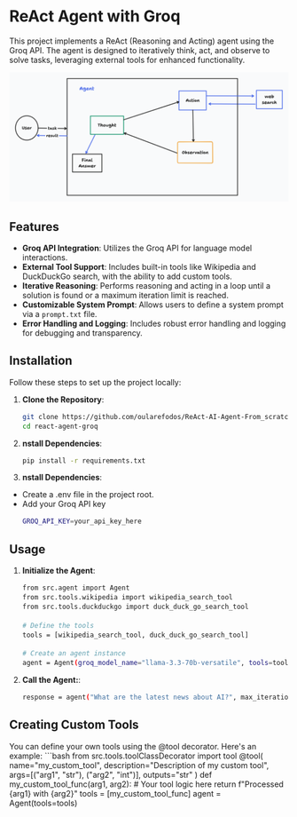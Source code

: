 # ReAct Agent with Groq

This project implements a ReAct (Reasoning and Acting) agent using the Groq API. The agent is designed to iteratively think, act, and observe to solve tasks, leveraging external tools for enhanced functionality.

![Alt Text](./images/workflow.png)

## Features

- **Groq API Integration**: Utilizes the Groq API for language model interactions.
- **External Tool Support**: Includes built-in tools like Wikipedia and DuckDuckGo search, with the ability to add custom tools.
- **Iterative Reasoning**: Performs reasoning and acting in a loop until a solution is found or a maximum iteration limit is reached.
- **Customizable System Prompt**: Allows users to define a system prompt via a `prompt.txt` file.
- **Error Handling and Logging**: Includes robust error handling and logging for debugging and transparency.

## Installation

Follow these steps to set up the project locally:

1. **Clone the Repository**:
   ```bash
   git clone https://github.com/oularefodos/ReAct-AI-Agent-From_scratch.git
   cd react-agent-groq

2. **nstall Dependencies**:
    ```bash
    pip install -r requirements.txt

3. **nstall Dependencies**:
- Create a .env file in the project root.
- Add your Groq API key
    ```bash
    GROQ_API_KEY=your_api_key_here

## Usage
1. **Initialize the Agent**:
    ```bash
    from src.agent import Agent
    from src.tools.wikipedia import wikipedia_search_tool
    from src.tools.duckduckgo import duck_duck_go_search_tool

    # Define the tools
    tools = [wikipedia_search_tool, duck_duck_go_search_tool]

    # Create an agent instance
    agent = Agent(groq_model_name="llama-3.3-70b-versatile", tools=tools)

2. **Call the Agent:**:
    ```bash
    response = agent("What are the latest news about AI?", max_iterations=5)

## Creating Custom Tools
You can define your own tools using the @tool decorator. Here's an example:
    ```bash
    from src.tools.toolClassDecorator import tool
    @tool(
        name="my_custom_tool",
        description="Description of my custom tool",
        args=[("arg1", "str"), ("arg2", "int")],
        outputs="str"
    )
    def my_custom_tool_func(arg1, arg2):
        # Your tool logic here
        return f"Processed {arg1} with {arg2}"
    tools = [my_custom_tool_func]
    agent = Agent(tools=tools)